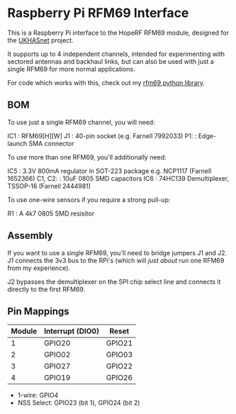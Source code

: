 # Raspberry Pi RFM69 Interface

This is a Raspberry Pi interface to the HopeRF RFM69 module, designed
for the [UKHASnet](https://ukhas.net) project.

It supports up to 4 independent channels, intended for experimenting with
sectored antennas and backhaul links, but can also be used with just a
single RFM69 for more normal applications.

For code which works with this, check out my [rfm69
python library](https://github.com/russss/rfm69-python).

## BOM

To use just a single RFM69 channel, you will need:

IC1
: RFM69[H][W]
J1
: 40-pin socket (e.g. Farnell 7992033)
P1:
: Edge-launch SMA connector

To use more than one RFM69, you'll additionally need:

IC5
: 3.3V 800mA regulator in SOT-223 package e.g. NCP1117 (Farnell 1652366)
C1, C2:
: 10uF 0805 SMD capacitors
IC6
: 74HC139 Demultiplexer, TSSOP-16 (Farnell 2444981)

To use one-wire sensors if you require a strong pull-up:

R1
: A 4k7 0805 SMD resisitor

## Assembly

If you want to use a single RFM69, you'll need to bridge jumpers J1 and
J2. J1 connects the 3v3 bus to the RPi's (which will *just about* run
one RFM69 from my experience).

J2 bypasses the demultiplexer on the SPI chip select line and
connects it directly to the first RFM69.

## Pin Mappings

|Module | Interrupt (DIO0) | Reset  |
|-------|------------------|--------|
|1      | GPIO20           | GPIO21 |
|2      | GPIO02           | GPIO03 |
|3      | GPIO27           | GPIO22 |
|4      | GPIO19           | GPIO26 |

* 1-wire: GPIO4
* NSS Select: GPIO23 (bit 1), GPIO24 (bit 2)
